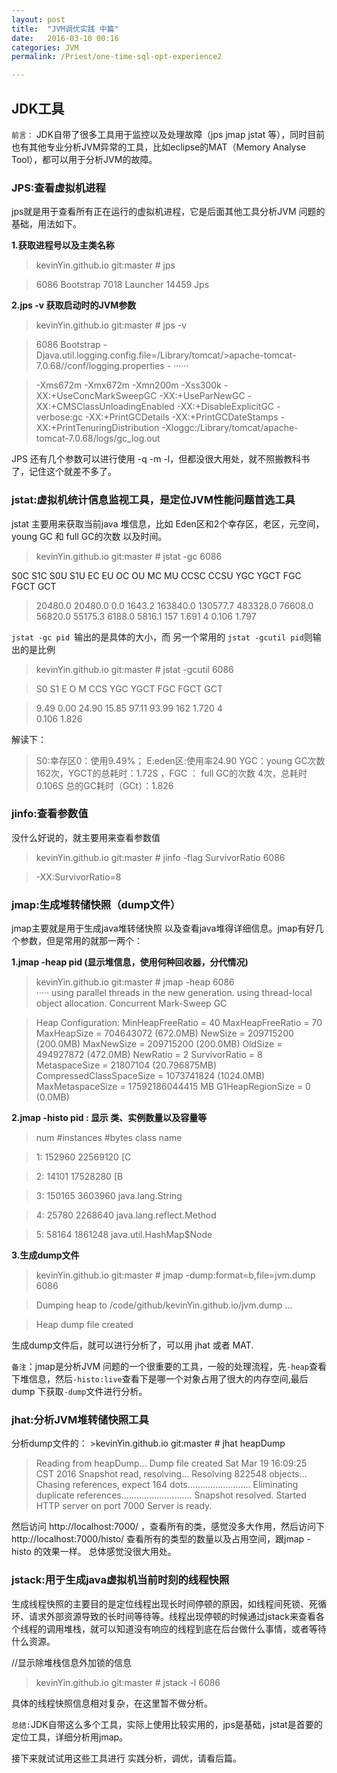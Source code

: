```yaml
---
layout: post
title:  "JVM调优实践 中篇"
date:   2016-03-10 00:16
categories: JVM
permalink: /Priest/one-time-sql-opt-experience2

---
```



<h2>JDK工具</h2>
 
`前言：` JDK自带了很多工具用于监控以及处理故障（jps jmap jstat 等），同时目前也有其他专业分析JVM异常的工具，比如eclipse的MAT（Memory Analyse Tool），都可以用于分析JVM的故障。

<h3>JPS:查看虚拟机进程</h3>

jps就是用于查看所有正在运行的虚拟机进程，它是后面其他工具分析JVM 问题的基础，用法如下。

**1.获取进程号以及主类名称**

>kevinYin.github.io git:master # jps   
                                                                    
>6086 Bootstrap
>7018 Launcher
>14459 Jps 


**2.jps -v 获取启动时的JVM参数**

>kevinYin.github.io git:master # jps -v

>6086 Bootstrap -Djava.util.logging.config.file=/Library/tomcat/>apache-tomcat-7.0.68//conf/logging.properties -
······

>-Xms672m -Xmx672m -Xmn200m -Xss300k -XX:+UseConcMarkSweepGC -XX:+UseParNewGC -XX:+CMSClassUnloadingEnabled -XX:+DisableExplicitGC -verbose:gc -XX:+PrintGCDetails -XX:+PrintGCDateStamps -XX:+PrintTenuringDistribution -Xloggc:/Library/tomcat/apache-tomcat-7.0.68/logs/gc_log.out

JPS 还有几个参数可以进行使用 -q -m -l，但都没很大用处，就不照搬教科书了，记住这个就差不多了。


<h3>jstat:虚拟机统计信息监视工具，是定位JVM性能问题首选工具</h3>

jstat 主要用来获取当前java 堆信息，比如 Eden区和2个幸存区，老区，元空间，young GC 和 full  GC的次数 以及时间。

>kevinYin.github.io git:master # jstat -gc 6086                                                     
>
 S0C    S1C    S0U    S1U      EC       EU        OC         OU       MC     MU    CCSC   CCSU   YGC     YGCT    FGC    FGCT     GCT
 
>20480.0  20480.0   0.0    1643.2  163840.0  130577.7   483328.0   76608.0    56820.0  55175.3  6188.0  5816.1    157    1.691   4      0.106    1.797


`jstat -gc pid `输出的是具体的大小，而 另一个常用的 `jstat -gcutil pid`则输出的是比例

>kevinYin.github.io git:master # jstat -gcutil 6086                                               

>  S0     S1     E      O      M     CCS    YGC     YGCT    FGC    FGCT     GCT

>  9.49   0.00  24.90  15.85  97.11  93.99    162    1.720     4    
0.106    1.826

解读下：
>S0:幸存区0：使用9.49%；  E:eden区:使用率24.90 YGC：young GC次数 162次，YGCT的总耗时：1.72S  ，FGC ： full GC的次数 4次，总耗时 0.106S  总的GC耗时（GCt）：1.826

<h3>jinfo:查看参数值</h3>

没什么好说的，就主要用来查看参数值

>kevinYin.github.io git:master # jinfo -flag SurvivorRatio 6086                                     

>-XX:SurvivorRatio=8

<h3>jmap:生成堆转储快照（dump文件）</h3>

jmap主要就是用于生成java堆转储快照 以及查看java堆得详细信息。jmap有好几个参数，但是常用的就那一两个：

**1.jmap -heap pid  (显示堆信息，使用何种回收器，分代情况)**

>kevinYin.github.io git:master # jmap -heap 6086                                                  
> ·····
>using parallel threads in the new generation.
using thread-local object allocation.
Concurrent Mark-Sweep GC

>Heap Configuration:
   MinHeapFreeRatio         = 40
   MaxHeapFreeRatio         = 70
   MaxHeapSize              = 704643072 (672.0MB)
   NewSize                  = 209715200 (200.0MB)
   MaxNewSize               = 209715200 (200.0MB)
   OldSize                  = 494927872 (472.0MB)
   NewRatio                 = 2
   SurvivorRatio            = 8
   MetaspaceSize            = 21807104 (20.796875MB)
   CompressedClassSpaceSize = 1073741824 (1024.0MB)
   MaxMetaspaceSize         = 17592186044415 MB
   G1HeapRegionSize         = 0 (0.0MB)

**2.jmap -histo pid : 显示 类、实例数量以及容量等**

> num       #instances         #bytes  class name

>   1:        152960       22569120  [C

>   2:         14101       17528280  [B

>   3:        150165        3603960  java.lang.String

>   4:         25780        2268640  java.lang.reflect.Method

>   5:         58164        1861248  java.util.HashMap$Node
 
**3.生成dump文件**

>kevinYin.github.io git:master # jmap -dump:format=b,file=jvm.dump 6086 
                        
>Dumping heap to /code/github/kevinYin.github.io/jvm.dump ...

>Heap dump file created

生成dump文件后，就可以进行分析了，可以用 jhat 或者 MAT.

`备注`：jmap是分析JVM 问题的一个很重要的工具，一般的处理流程，先`-heap`查看下堆信息，然后`-histo:live`查看下是哪一个对象占用了很大的内存空间,最后dump 下获取`-dump`文件进行分析。

<h3>jhat:分析JVM堆转储快照工具</h3>
分析dump文件的：
>kevinYin.github.io git:master # jhat heapDump                                                    

>Reading from heapDump...
Dump file created Sat Mar 19 16:09:25 CST 2016
Snapshot read, resolving...
Resolving 822548 objects...
Chasing references, expect 164 dots.........................
Eliminating duplicate references............................
Snapshot resolved.
Started HTTP server on port 7000
Server is ready.

然后访问 http://localhost:7000/ ，查看所有的类，感觉没多大作用，然后访问下http://localhost:7000/histo/ 查看所有的类型的数量以及占用空间，跟jmap -histo 的效果一样。 总体感觉没很大用处。

<h3>jstack:用于生成java虚拟机当前时刻的线程快照</h3>
生成线程快照的主要目的是定位线程出现长时间停顿的原因，如线程间死锁、死循环、请求外部资源导致的长时间等待等。线程出现停顿的时候通过jstack来查看各个线程的调用堆栈，就可以知道没有响应的线程到底在后台做什么事情，或者等待什么资源。

//显示除堆栈信息外加锁的信息
>kevinYin.github.io git:master # jstack -l  6086

具体的线程快照信息相对复杂，在这里暂不做分析。

`总结:`JDK自带这么多个工具，实际上使用比较实用的，jps是基础，jstat是首要的定位工具，详细分析用jmap。

接下来就试试用这些工具进行 实践分析，调优，请看后篇。 
  